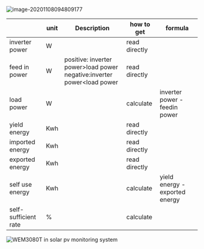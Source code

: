 ![image-20201108094809177](https://leweidoc.oss-cn-hangzhou.aliyuncs.com/lewei50/img/iammeter/tmpliu/tmpimage-20201108094809177.png)





|                      | unit | Description                                                  | how to get    | formula                        |
| -------------------- | ---- | ------------------------------------------------------------ | ------------- | ------------------------------ |
| inverter power       | W    |                                                              | read directly |                                |
| feed in power        | W    | positive: inverter power>load  power<br>negative:inverter power<load power | read directly |                                |
| load power           | W    |                                                              | calculate     | inverter power - feedin power  |
| yield energy         | Kwh  |                                                              | read directly |                                |
| imported energy      | Kwh  |                                                              | read directly |                                |
| exported energy      | Kwh  |                                                              | read directly |                                |
| self use energy      | Kwh  |                                                              | calculate     | yield energy - exported energy |
| self-sufficient rate | %    |                                                              | calculate     |                                |

![WEM3080T in solar pv monitoring system](https://leweidoc.oss-cn-hangzhou.aliyuncs.com/lewei50/img/iammetermanual-20190401-L2.jpg)
